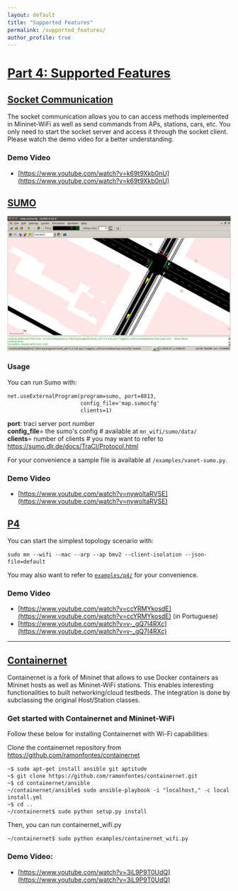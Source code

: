 ```yaml
---
layout: default
title: "Supported Features"
permalink: /supported_features/
author_profile: true
---
```


<a id="supported_features"></a>
# [Part 4: Supported Features](#supported_features)
 

<a id="socket"></a>
## [Socket Communication](#socket)

The socket communication allows you to can access methods implemented in Mininet-WiFi as well as send commands from APs, stations, cars, etc. You only need to start the socket server and access it through the socket client. Please watch the demo video for a better understanding.

### Demo Video
- [https://www.youtube.com/watch?v=k69t9Xkb0nU](https://www.youtube.com/watch?v=k69t9Xkb0nU)


<a id="sumo"></a>
## [SUMO](#sumo)

![Branching](https://github.com/mininet-wifi/mininet-wifi.github.io/blob/master/assets/img/sumo.png?raw=true)


### Usage

You can run Sumo with:
``` 
net.useExternalProgram(program=sumo, port=8813,
                       config_file='map.sumocfg'
                       clients=1)
```
**port**: traci server port number   
**config_file**= the sumo's config  # available at `mn_wifi/sumo/data/`   
**clients**= number of clients  # you may want to refer to https://sumo.dlr.de/docs/TraCI/Protocol.html

For your convenience a sample file is available at `/examples/vanet-sumo.py`.


### Demo Video
- [https://www.youtube.com/watch?v=nywoltaRVSE](https://www.youtube.com/watch?v=nywoltaRVSE)

<a id="p4"></a>
## [P4](#p4)

You can start the simplest topology scenario with:

``` 
sudo mn --wifi --mac --arp --ap bmv2 --client-isolation --json-file=default 
```

You may also want to refer to [`examples/p4/`](https://github.com/intrig-unicamp/mininet-wifi/tree/master/examples/p4) for your convenience.

### Demo Video

- [https://www.youtube.com/watch?v=ccYRMYkosdE](https://www.youtube.com/watch?v=ccYRMYkosdE) (in Portuguese)
- [https://www.youtube.com/watch?v=v-_gQ7I4RXc](https://www.youtube.com/watch?v=v-_gQ7I4RXc)

* * *

<a id="containernet"></a>
## [Containernet](#containernet)
Containernet is a fork of Mininet that allows to use Docker containers as Mininet hosts as well as Mininet-WiFi stations.
This enables interesting functionalities to built networking/cloud testbeds. The integration is done by subclassing the original Host/Station classes.


### Get started with Containernet and Mininet-WiFi

Follow these below for installing Containernet with Wi-Fi capabilities:

Clone the containernet repository from https://github.com/ramonfontes/containernet
```
~$ sudo apt-get install ansible git aptitude
~$ git clone https://github.com/ramonfontes/containernet.git
~$ cd containernet/ansible
~/containernet/ansible$ sudo ansible-playbook -i "localhost," -c local install.yml
~$ cd ..
~/containernet$ sudo python setup.py install
```
Then, you can run containernet_wifi.py
```
~/containernet$ sudo python examples/containernet_wifi.py
```
### Demo Video:

- [https://www.youtube.com/watch?v=3iL9P9T0UdQ](https://www.youtube.com/watch?v=3iL9P9T0UdQ)